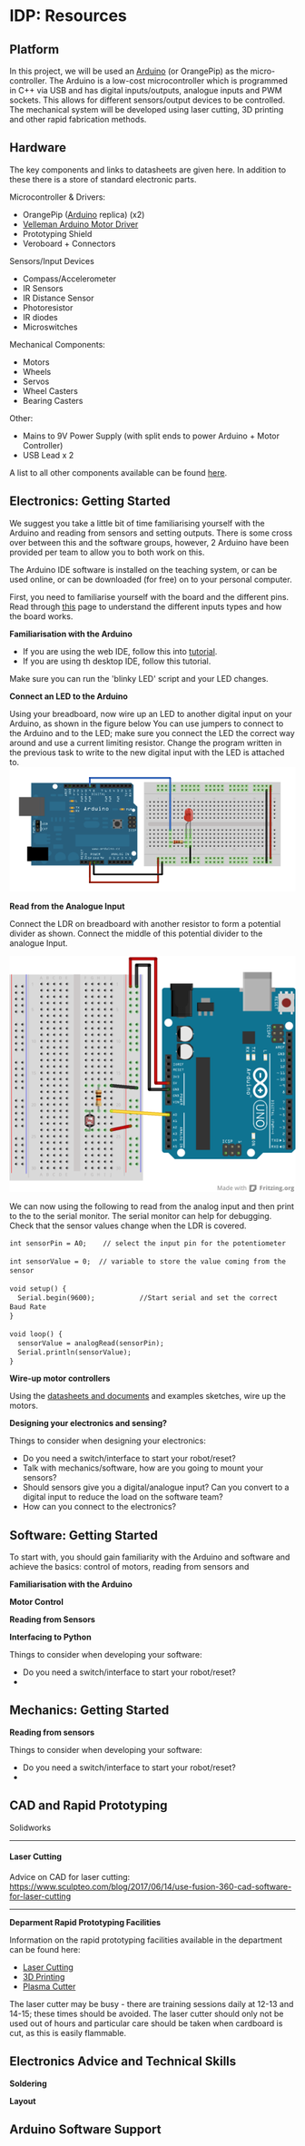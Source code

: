 # IDP: Resources

## Platform

In this project, we will be used an [Arduino](https://www.arduino.cc/en/Guide/HomePage) (or OrangePip) as the micro-controller.  The Arduino is a low-cost microcontroller which is programmed in C++ via USB and has digital inputs/outputs, analogue inputs and PWM sockets.  This allows for different sensors/output devices to be controlled.  The mechanical system will be developed using laser cutting, 3D printing and other rapid fabrication methods.

## Hardware

The key components and links to datasheets are given here.  In addition to these there is a store of standard electronic parts.

Microcontroller & Drivers:

* OrangePip ([Arduino](https://store.arduino.cc/arduino-uno-rev3) replica) (x2)
* [Velleman Arduino Motor Driver](https://www.velleman.eu/products/view/?id=412538&country=be&lang=en)
* Prototyping Shield
* Veroboard + Connectors

Sensors/Input Devices

* Compass/Accelerometer
* IR Sensors
* IR Distance Sensor
* Photoresistor
* IR diodes
* Microswitches

Mechanical Components:

* Motors
* Wheels
* Servos
* Wheel Casters
* Bearing Casters

Other:
* Mains to 9V Power Supply (with split ends to power Arduino + Motor Controller)
* USB Lead x 2

A list to all other components available can be found [here](http://www3.eng.cam.ac.uk/DesignOffice/idp/resources/webcat/index.html).

## Electronics: Getting Started

We suggest you take a little bit of time familiarising yourself with the Arduino and reading from sensors and setting outputs.  There is some cross over between this and the software groups, however, 2 Arduino have been provided per team to allow you to both work on this.

The Arduino IDE software is installed on the teaching system, or can be used online, or can be downloaded (for free) on to your personal computer.

First, you need to familiarise yourself with the board and the different pins. Read through [this](https://www.circuito.io/blog/arduino-uno-pinout/) page to understand the different inputs types and how the board works.

**Familiarisation with the Arduino**

* If you are using the web IDE, follow this into [tutorial](https://create.arduino.cc/projecthub/Arduino_Genuino/getting-started-with-arduino-web-editor-on-various-platforms-4b3e4a).
* If you are using th desktop IDE, follow this tutorial.

Make sure you can run the 'blinky LED' script and your LED changes.

**Connect an LED to the Arduino**

Using your breadboard, now wire up an LED to another digital input on your Arduino, as shown in the figure below  You can use jumpers to connect to the Arduino and to the LED; make sure you connect the LED the correct way around and use a current limiting resistor.  Change the program written in the previous task to write to the new digital input with the LED is attached to.
![Electonics task 1](e_1.png)

**Read from the Analogue Input**

Connect the LDR on breadboard with another resistor to form a potential divider as shown.  Connect the middle of this potential divider to the analogue Input.

![Electonics task 1](e_2.png)

We can now using the following to read from the analog input and then print to the to the serial monitor.  The serial monitor can help for debugging.  Check that the sensor values change when the LDR is covered.

```
int sensorPin = A0;    // select the input pin for the potentiometer

int sensorValue = 0;  // variable to store the value coming from the sensor

void setup() {
  Serial.begin(9600);           //Start serial and set the correct Baud Rate
}

void loop() {
  sensorValue = analogRead(sensorPin);
  Serial.println(sensorValue);
}
```

**Wire-up motor controllers**

Using the [datasheets and documents](https://www.vellemanstore.com/en/velleman-vma03-motor-power-shield-for-arduino-unotm) and examples sketches, wire up the motors.


**Designing your electronics and sensing?**


Things to consider when designing your electronics:
* Do you need a switch/interface to start your robot/reset?
* Talk with mechanics/software, how are you going to mount your sensors?
* Should sensors give you a digital/analogue input? Can you convert to a digital input to reduce the load on the software team?
* How can you connect to the electronics?



## Software: Getting Started

To start with, you should gain familiarity with the Arduino and software and achieve the basics: control of motors, reading from sensors and

**Familiarisation with the Arduino**

**Motor Control**

**Reading from Sensors**

**Interfacing to Python**



Things to consider when developing your software:
* Do you need a switch/interface to start your robot/reset?
*

## Mechanics: Getting Started

**Reading from sensors**


Things to consider when developing your software:
* Do you need a switch/interface to start your robot/reset?
*





## CAD and Rapid Prototyping

Solidworks


---
#### Laser Cutting

Advice on CAD for laser cutting: https://www.sculpteo.com/blog/2017/06/14/use-fusion-360-cad-software-for-laser-cutting



---


**Deparment Rapid Prototyping Facilities**

Information on the rapid prototyping facilities available in the department can be found here:

* [Laser Cutting](https://www.dysoncentre.eng.cam.ac.uk/laser-cutting)
* [3D Printing](https://www.dysoncentre.eng.cam.ac.uk/3d-printing)
* [Plasma Cutter](https://www.dysoncentre.eng.cam.ac.uk/plasma-cutter/cambridge-only/cambridge-only)

The laser cutter may be busy - there are training sessions daily at 12-13 and 14-15; these times should be avoided.  The laser cutter should only not be used out of hours and particular care should be taken when cardboard is cut, as this is easily flammable.


## Electronics Advice and Technical Skills

**Soldering**

**Layout**



## Arduino Software Support


